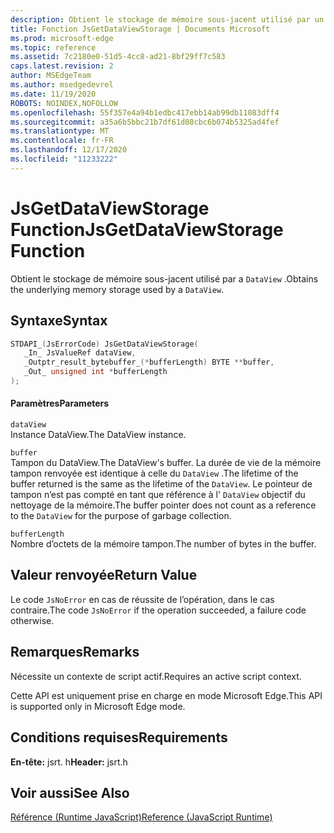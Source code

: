 ```yaml
---
description: Obtient le stockage de mémoire sous-jacent utilisé par un DataView.
title: Fonction JsGetDataViewStorage | Documents Microsoft
ms.prod: microsoft-edge
ms.topic: reference
ms.assetid: 7c2180e0-51d5-4cc8-ad21-8bf29ff7c583
caps.latest.revision: 2
author: MSEdgeTeam
ms.author: msedgedevrel
ms.date: 11/19/2020
ROBOTS: NOINDEX,NOFOLLOW
ms.openlocfilehash: 55f357e4a94b1edbc417ebb14ab99db11083dff4
ms.sourcegitcommit: a35a6b5bbc21b7df61d08cbc6b074b5325ad4fef
ms.translationtype: MT
ms.contentlocale: fr-FR
ms.lasthandoff: 12/17/2020
ms.locfileid: "11233222"
---
```

# <span data-ttu-id="57031-103">JsGetDataViewStorage Function</span><span class="sxs-lookup"><span data-stu-id="57031-103">JsGetDataViewStorage Function</span></span>

<span data-ttu-id="57031-104">Obtient le stockage de mémoire sous-jacent utilisé par a `DataView` .</span><span class="sxs-lookup"><span data-stu-id="57031-104">Obtains the underlying memory storage used by a `DataView`.</span></span>  
  
## <span data-ttu-id="57031-105">Syntaxe</span><span class="sxs-lookup"><span data-stu-id="57031-105">Syntax</span></span>  
  
```cpp  
STDAPI_(JsErrorCode) JsGetDataViewStorage(  
   _In_ JsValueRef dataView,  
   _Outptr_result_bytebuffer_(*bufferLength) BYTE **buffer,  
   _Out_ unsigned int *bufferLength  
);  
```  
  
#### <span data-ttu-id="57031-106">Paramètres</span><span class="sxs-lookup"><span data-stu-id="57031-106">Parameters</span></span>  
 `dataView`  
 <span data-ttu-id="57031-107">Instance DataView.</span><span class="sxs-lookup"><span data-stu-id="57031-107">The DataView instance.</span></span>  
  
 `buffer`  
 <span data-ttu-id="57031-108">Tampon du DataView.</span><span class="sxs-lookup"><span data-stu-id="57031-108">The DataView's buffer.</span></span> <span data-ttu-id="57031-109">La durée de vie de la mémoire tampon renvoyée est identique à celle du `DataView` .</span><span class="sxs-lookup"><span data-stu-id="57031-109">The lifetime of the buffer returned is the same as the lifetime of the `DataView`.</span></span> <span data-ttu-id="57031-110">Le pointeur de tampon n’est pas compté en tant que référence à l' `DataView` objectif du nettoyage de la mémoire.</span><span class="sxs-lookup"><span data-stu-id="57031-110">The buffer pointer does not count as a reference to the `DataView` for the purpose of garbage collection.</span></span>  
  
 `bufferLength`  
 <span data-ttu-id="57031-111">Nombre d’octets de la mémoire tampon.</span><span class="sxs-lookup"><span data-stu-id="57031-111">The number of bytes in the buffer.</span></span>  
  
## <span data-ttu-id="57031-112">Valeur renvoyée</span><span class="sxs-lookup"><span data-stu-id="57031-112">Return Value</span></span>  
 <span data-ttu-id="57031-113">Le code `JsNoError` en cas de réussite de l’opération, dans le cas contraire.</span><span class="sxs-lookup"><span data-stu-id="57031-113">The code `JsNoError` if the operation succeeded, a failure code otherwise.</span></span>  
  
## <span data-ttu-id="57031-114">Remarques</span><span class="sxs-lookup"><span data-stu-id="57031-114">Remarks</span></span>  
 <span data-ttu-id="57031-115">Nécessite un contexte de script actif.</span><span class="sxs-lookup"><span data-stu-id="57031-115">Requires an active script context.</span></span>  
  
 <span data-ttu-id="57031-116">Cette API est uniquement prise en charge en mode Microsoft Edge.</span><span class="sxs-lookup"><span data-stu-id="57031-116">This API is supported only in Microsoft Edge mode.</span></span>  
  
## <span data-ttu-id="57031-117">Conditions requises</span><span class="sxs-lookup"><span data-stu-id="57031-117">Requirements</span></span>  
 <span data-ttu-id="57031-118">**En-tête:** jsrt. h</span><span class="sxs-lookup"><span data-stu-id="57031-118">**Header:** jsrt.h</span></span>  
  
## <span data-ttu-id="57031-119">Voir aussi</span><span class="sxs-lookup"><span data-stu-id="57031-119">See Also</span></span>  
 [<span data-ttu-id="57031-120">Référence (Runtime JavaScript)</span><span class="sxs-lookup"><span data-stu-id="57031-120">Reference (JavaScript Runtime)</span></span>](../chakra-hosting/reference-javascript-runtime.md)
